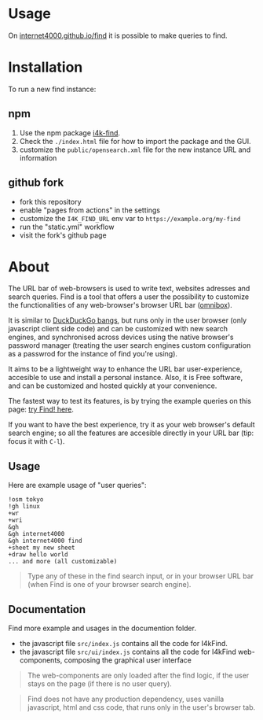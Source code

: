 # Usage

On [internet4000.github.io/find](https://internet4000.github.io/find) it is possible to make queries to find.

# Installation

To run a new find instance:

## npm

1. Use the npm package [i4k-find](https://www.npmjs.com/package/i4k-find).
1. Check the `./index.html` file for how to import the package and the GUI.
1. customize the `public/opensearch.xml` file for the new instance URL and information

## github fork

- fork this repository
- enable "pages from actions" in the settings
- customize the `I4K_FIND_URL` env var to `https://example.org/my-find`
- run the "static.yml" workflow
- visit the fork's github page

# About

The URL bar of web-browsers is used to write text, websites adresses and search
queries. Find is a tool that offers a user the possibility to customize the
functionalities of any web-browser's browser URL bar
([omnibox](https://en.wiktionary.org/wiki/omnibox)).

It is similar to [DuckDuckGo bangs](https://duckduckgo.com/bangs), but runs only
in the user browser (only javascript client side code) and can be customized
with new search engines, and synchronised across devices using the native
browser's password manager (treating the user search engines custom
configuration as a passwrod for the instance of find you're using).

It aims to be a lightweight way to enhance the URL bar user-experience,
accesible to use and install a personal instance. Also, it is Free software, and can be
customized and hosted quickly at your convenience.

The fastest way to test its features, is by trying the example queries
on this page: [try Find! here](https://internet4000.github.io/find).

If you want to have the best experience, try it as your web browser's
default search engine; so all the features are accesible directly in
your URL bar (tip: focus it with `C-l`).

## Usage

Here are example usage of "user queries":

```
!osm tokyo
!gh linux
+wr
+wri
&gh
&gh internet4000
&gh internet4000 find
+sheet my new sheet
+draw hello world
... and more (all customizable)
```

> Type any of these in the find search input, or in your browser URL bar (when Find is one of your browser search engine).

## Documentation

Find more example and usages in the documention folder.

- the javascript file `src/index.js` contains all the code for I4kFind.
- the javascript file `src/ui/index.js` contains all the code for I4kFind web-components, composing the graphical user interface

> The web-components are only loaded after the find logic, if the user stays on
> the page (if there is no user query).

> Find does not have any production dependency, uses vanilla javascript, html
> and css code, that runs only in the user's browser tab.
